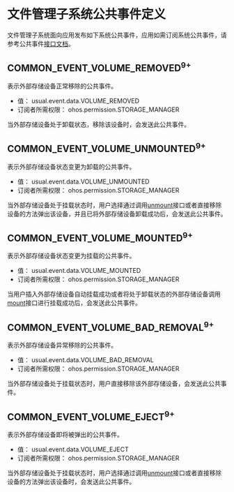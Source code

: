 # 文件管理子系统公共事件定义
文件管理子系统面向应用发布如下系统公共事件，应用如需订阅系统公共事件，请参考公共事件[接口文档](../js-apis-commonEventManager.md)。

## COMMON_EVENT_VOLUME_REMOVED<sup>9+<sup>
表示外部存储设备正常移除的公共事件。
- 值： usual.event.data.VOLUME_REMOVED
- 订阅者所需权限： ohos.permission.STORAGE_MANAGER

当外部存储设备处于卸载状态，移除该设备时，会发送此公共事件。

## COMMON_EVENT_VOLUME_UNMOUNTED<sup>9+<sup>
表示外部存储设备状态变更为卸载的公共事件。
- 值： usual.event.data.VOLUME_UNMOUNTED
- 订阅者所需权限： ohos.permission.STORAGE_MANAGER

当外部存储设备处于挂载状态时，用户选择通过调用[unmount](../js-apis-file-volumemanager.md)接口或者直接移除设备的方法弹出该设备，并且已将外部存储设备卸载成功后，会发送此公共事件。

## COMMON_EVENT_VOLUME_MOUNTED<sup>9+<sup>
表示外部存储设备状态变更为挂载的公共事件。
- 值： usual.event.data.VOLUME_MOUNTED
- 订阅者所需权限： ohos.permission.STORAGE_MANAGER

当用户插入外部存储设备自动挂载成功或者将处于卸载状态的外部存储设备调用[mount](../js-apis-file-volumemanager.md)接口进行挂载成功后，会发送此公共事件。

## COMMON_EVENT_VOLUME_BAD_REMOVAL<sup>9+<sup>
表示外部存储设备异常移除的公共事件。
- 值： usual.event.data.VOLUME_BAD_REMOVAL
- 订阅者所需权限： ohos.permission.STORAGE_MANAGER

当外部存储设备处于挂载状态时，用户直接移除该外部存储设备，会发送此公共事件。

## COMMON_EVENT_VOLUME_EJECT<sup>9+<sup>
表示外部存储设备即将被弹出的公共事件。
- 值： usual.event.data.VOLUME_EJECT
- 订阅者所需权限： ohos.permission.STORAGE_MANAGER

当外部存储设备处于挂载状态时，用户选择通过调用[unmount](../js-apis-file-volumemanager.md)接口或者直接移除设备的方法弹出该设备时，会发送此公共事件。

